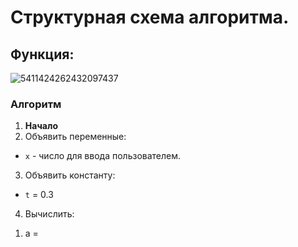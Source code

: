 # Структурная схема алгоритма. 

## Функция:
![5411424262432097437](https://github.com/user-attachments/assets/b752916e-7ca6-4992-942f-b83b7ea4ed1b)

### Алгоритм
1. **Начало**
2. Объявить переменные:
- `x` - число для ввода пользователем.
3. Объявить константу:
- `t` = 0.3
4. Вычислить:
  1) a = 
